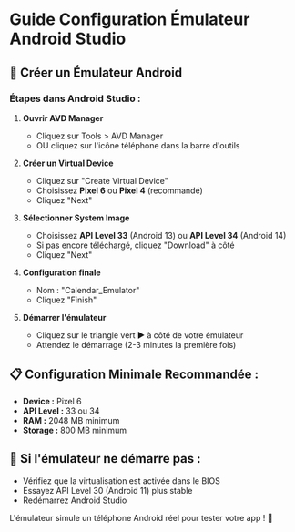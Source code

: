 # Guide Configuration Émulateur Android Studio

## 🎯 Créer un Émulateur Android

### Étapes dans Android Studio :

1. **Ouvrir AVD Manager**
   - Cliquez sur Tools > AVD Manager
   - OU cliquez sur l'icône téléphone dans la barre d'outils

2. **Créer un Virtual Device**
   - Cliquez sur "Create Virtual Device"
   - Choisissez **Pixel 6** ou **Pixel 4** (recommandé)
   - Cliquez "Next"

3. **Sélectionner System Image**
   - Choisissez **API Level 33** (Android 13) ou **API Level 34** (Android 14)
   - Si pas encore téléchargé, cliquez "Download" à côté
   - Cliquez "Next"

4. **Configuration finale**
   - Nom : "Calendar_Emulator"
   - Cliquez "Finish"

5. **Démarrer l'émulateur**
   - Cliquez sur le triangle vert ▶️ à côté de votre émulateur
   - Attendez le démarrage (2-3 minutes la première fois)

## 📋 Configuration Minimale Recommandée :
- **Device :** Pixel 6
- **API Level :** 33 ou 34
- **RAM :** 2048 MB minimum
- **Storage :** 800 MB minimum

## 🚨 Si l'émulateur ne démarre pas :
- Vérifiez que la virtualisation est activée dans le BIOS
- Essayez API Level 30 (Android 11) plus stable
- Redémarrez Android Studio

L'émulateur simule un téléphone Android réel pour tester votre app ! 📱